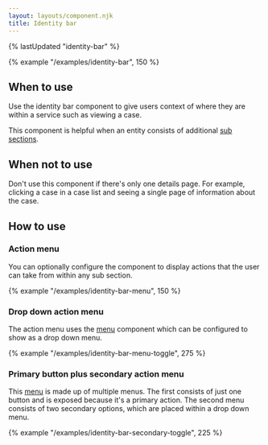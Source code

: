 ```yaml
---
layout: layouts/component.njk
title: Identity bar
---
```


{% lastUpdated "identity-bar" %}

{% example "/examples/identity-bar", 150 %}

## When to use

Use the identity bar component to give users context of where they are within a service such as viewing a case.

This component is helpful when an entity consists of additional [sub sections](../sub-navigation).

## When not to use

Don't use this component if there's only one details page. For example, clicking a case in a case list and seeing a single page of information about the case.

## How to use

### Action menu

You can optionally configure the component to display actions that the user can take from within any sub section.

{% example "/examples/identity-bar-menu", 150 %}

### Drop down action menu

The action menu uses the [menu](../button-menu) component which can be configured to show as a drop down menu.

{% example "/examples/identity-bar-menu-toggle", 275 %}

### Primary button plus secondary action menu

This [menu](../button-menu) is made up of multiple menus. The first consists of just one button and is exposed because it's a primary action. The second menu consists of two secondary options, which are placed within a drop down menu.

{% example "/examples/identity-bar-secondary-toggle", 225 %}

